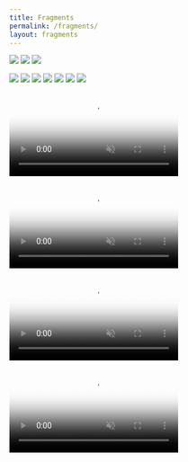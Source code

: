 ```yaml
---
title: Fragments
permalink: /fragments/
layout: fragments
---
```


![](/images/archive/google_maps.jpg)
![](/images/archive/tilde_landscape.jpg)
![](/images/archive/tilde_sunset.jpg)

![](/images/archive/ageofadz.png)
![](/images/archive/badcomm.jpg)
![](/images/archive/editorial01.jpg)
![](/images/archive/editorial02.jpg)
![](/images/archive/editorial03.jpg)
![](/images/archive/emergenceofsimplegeometries.png)
![](/images/archive/univers.jpg)


<video src="/images/archive/zazz_flash.mp4" poster="/images/archive/zazz_flash.jpg" loop muted preload></video>

<video src="/images/archive/eatingstairs.mp4" poster="/images/archive/eatingstairs.jpg" loop muted preload></video>

<video src="/images/archive/rotatingsegments.mp4" poster="/images/archive/rotatingsegments.jpg" loop muted preload></video>

<video src="/images/archive/rotatedgrid.mp4" poster="/images/archive/rotatedgrid.jpg" loop muted preload></video>
